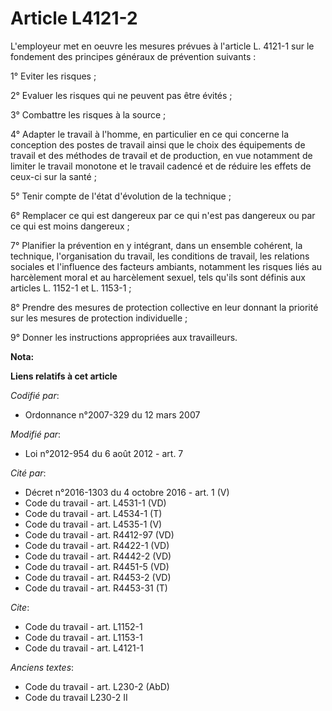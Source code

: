 # Article L4121-2

L'employeur met en oeuvre les mesures prévues à l'article L. 4121-1 sur le fondement des principes généraux de prévention
suivants : 

1° Eviter les risques ; 

2° Evaluer les risques qui ne peuvent pas être évités ; 

3° Combattre les risques à la source ; 

4° Adapter le travail à l'homme, en particulier en ce qui concerne la conception des postes de travail ainsi que le choix des
équipements de travail et des méthodes de travail et de production, en vue notamment de limiter le travail monotone et le
travail cadencé et de réduire les effets de ceux-ci sur la santé ; 

5° Tenir compte de l'état d'évolution de la technique ; 

6° Remplacer ce qui est dangereux par ce qui n'est pas dangereux ou par ce qui est moins dangereux ; 

7° Planifier la prévention en y intégrant, dans un ensemble cohérent, la technique, l'organisation du travail, les conditions
de travail, les relations sociales et l'influence des facteurs ambiants, notamment les risques liés au harcèlement moral et
au harcèlement sexuel, tels qu'ils sont définis aux articles L. 1152-1 et L. 1153-1 ; 

8° Prendre des mesures de protection collective en leur donnant la priorité sur les mesures de protection individuelle ; 

9° Donner les instructions appropriées aux travailleurs.

**Nota:**



**Liens relatifs à cet article**

_Codifié par_:

  - Ordonnance n°2007-329 du 12 mars 2007

_Modifié par_:

  - Loi n°2012-954 du 6 août 2012 - art. 7

_Cité par_:

  - Décret n°2016-1303 du 4 octobre 2016 - art. 1 (V)
  - Code du travail - art. L4531-1 (VD)
  - Code du travail - art. L4534-1 (T)
  - Code du travail - art. L4535-1 (V)
  - Code du travail - art. R4412-97 (VD)
  - Code du travail - art. R4422-1 (VD)
  - Code du travail - art. R4442-2 (VD)
  - Code du travail - art. R4451-5 (VD)
  - Code du travail - art. R4453-2 (VD)
  - Code du travail - art. R4453-31 (T)

_Cite_:

  - Code du travail - art. L1152-1
  - Code du travail - art. L1153-1
  - Code du travail - art. L4121-1

_Anciens textes_:

  - Code du travail - art. L230-2 (AbD)
  - Code du travail L230-2 II
